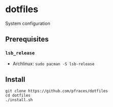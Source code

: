 dotfiles
========

System configuration

Prerequisites
-------------

### `lsb_release`

*   Archlinux: `sudo pacman -S lsb-release`

Install
-------

    git clone https://github.com/pfraces/dotfiles
    cd dotfiles
    ./install.sh
